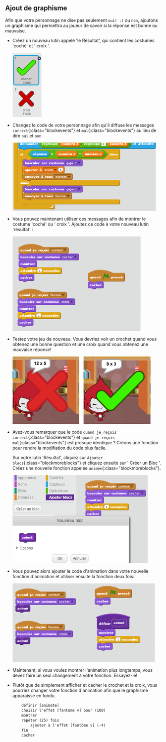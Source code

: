 ## Ajout de graphisme

Afin que votre personnage ne dise pas seulement ` oui! :) ` ou ` non `, ajoutons un graphisme qui permettra au joueur de savoir si la réponse est bonne ou mauvaise.

+ Créez un nouveau lutin appelé 'le Résultat', qui contient les costumes 'coché' et ' croix '.

	![screenshot](images/brain-result.png)

+ Changez le code de votre personnage afin qu'il diffuse les messages `correct`{:class="blockevents"} et `mal`{:class="blockevents"} au lieu de dire `oui` et `non`.

	![screenshot](images/brain-broadcast-answer.png)

+ Vous pouvez maintenant utiliser ces messages afin de montrer le costume 'coché' ou ' croix '. Ajoutez ce code à votre nouveau lutin 'résultat' :

	![screenshot](images/brain-show-answer.png)

+ Testez votre jeu de nouveau. Vous devriez voir un crochet quand vous obtenez une bonne question et une croix quand vous obtenez une mauvaise réponse!

	![screenshot](images/brain-test-answer.png)

+ Avez-vous remarquer que le code `quand je reçois correct`{:class="blockevents"} et `quand je reçois mal`{:class="blockevents"} est presque identique ? Créons une fonction pour rendre la modifiation du code plus facile.

	Sur votre lutin 'Résultat', cliquez sur `Ajouter blocs`{:class="blockmoreblocks"} et cliquez ensuite sur ' Créer un Bloc '. Créez une nouvelle fonction appelée `animée`{:class="blockmoreblocks"}.

	![screenshot](images/brain-animate-function.png)

+ Vous pouvez alors ajouter le code d'animation dans votre nouvelle fonction d'animation et utiliser ensuite la fonction deux fois:


	![screenshot](images/brain-use-function.png)

+ Maintenant, si vous voulez montrer l'animation plus longtemps, vous devez faire un seul changement à votre fonction. Essayez-le!

+ Plutôt que de simplement afficher et cacher le crochet et la croix, vous pourriez changer votre fonction d'animation afin que le graphisme apparaisse en fondu. 

	```blocks
		définir [animate]
		choisir l'effet [fantôme v] pour (100)
		montrer
		répéter (25) fois
   			ajouter à l'effet [fantôme v] (-4)
		fin
		cacher
	```



